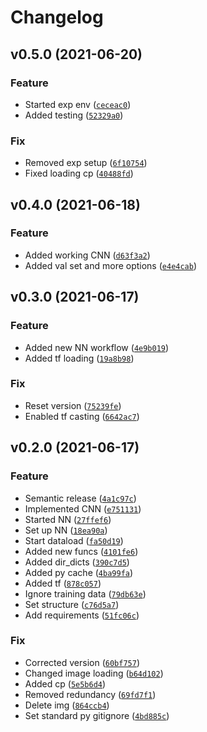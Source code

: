# Changelog

<!--next-version-placeholder-->

## v0.5.0 (2021-06-20)
### Feature
* Started exp env ([`ceceac0`](https://github.com/kheinrich93/GestureDetector/commit/ceceac08bf50adfc840526353d935d90c94f1573))
* Added testing ([`52329a0`](https://github.com/kheinrich93/GestureDetector/commit/52329a03ee7611ec58d1f33d7ccf91a77021683f))

### Fix
* Removed exp setup ([`6f10754`](https://github.com/kheinrich93/GestureDetector/commit/6f107548c4730a1ed6700692e1db6a68043f529b))
* Fixed loading cp ([`40488fd`](https://github.com/kheinrich93/GestureDetector/commit/40488fdd74d6ebbe23d7d07eec19ed0adcb25795))

## v0.4.0 (2021-06-18)
### Feature
* Added working CNN ([`d63f3a2`](https://github.com/kheinrich93/GestureDetector/commit/d63f3a203204fa59e4d48bd3c98c23248cd42084))
* Added val set and more options ([`e4e4cab`](https://github.com/kheinrich93/GestureDetector/commit/e4e4cabaa39ff20a59fdebc59968076e2ba3010a))

## v0.3.0 (2021-06-17)
### Feature
* Added new NN workflow ([`4e9b019`](https://github.com/kheinrich93/GestureDetector/commit/4e9b019b11b349647ff6d3cefc731127e6426318))
* Added tf loading ([`19a8b98`](https://github.com/kheinrich93/GestureDetector/commit/19a8b987bfafe4ff07cb3121aa795c05b79b012f))

### Fix
* Reset version ([`75239fe`](https://github.com/kheinrich93/GestureDetector/commit/75239fe17adea0a1ecd0fff221fe4b27643e46c4))
* Enabled tf casting ([`6642ac7`](https://github.com/kheinrich93/GestureDetector/commit/6642ac7cada2f721baa8e4ae54f50b5469ec6907))

## v0.2.0 (2021-06-17)
### Feature
* Semantic release ([`4a1c97c`](https://github.com/kheinrich93/GestureDetector/commit/4a1c97c4e21c9b07aa1f79eed0a0eadeed1cb956))
* Implemented CNN ([`e751131`](https://github.com/kheinrich93/GestureDetector/commit/e7511311112bf9a85bdb6dc4d75ca3c411b1ce38))
* Started NN ([`27ffef6`](https://github.com/kheinrich93/GestureDetector/commit/27ffef6d7b2f331f83acc7b5b87688c5a5d71766))
* Set up NN ([`18ea90a`](https://github.com/kheinrich93/GestureDetector/commit/18ea90a9bac9ca0351e090c8f5389822fdbe64cc))
* Start dataload ([`fa50d19`](https://github.com/kheinrich93/GestureDetector/commit/fa50d19e5cd424eedbef2a09f8044bae6fca479f))
* Added new funcs ([`4101fe6`](https://github.com/kheinrich93/GestureDetector/commit/4101fe65f59d91202155f6c750d4576516ef50a6))
* Added dir_dicts ([`390c7d5`](https://github.com/kheinrich93/GestureDetector/commit/390c7d521f91802c171d9c1034afc3f8a16b780f))
* Added py cache ([`4ba99fa`](https://github.com/kheinrich93/GestureDetector/commit/4ba99fa610ea2984c6579be5c5eac8b34e372c92))
* Added tf ([`878c057`](https://github.com/kheinrich93/GestureDetector/commit/878c0578aeda22f8330e8c95fc92f38b1550584c))
* Ignore training data ([`79db63e`](https://github.com/kheinrich93/GestureDetector/commit/79db63efd267d14c03a0bbe13f6c2c2df78507c9))
* Set structure ([`c76d5a7`](https://github.com/kheinrich93/GestureDetector/commit/c76d5a7939c0b7014934eb4708d079e9e94303f7))
* Add requirements ([`51fc06c`](https://github.com/kheinrich93/GestureDetector/commit/51fc06ca47ac3123de6394f606d31410d72c3962))

### Fix
* Corrected version ([`60bf757`](https://github.com/kheinrich93/GestureDetector/commit/60bf7579dbc5adaceeca36895852d058355282c9))
* Changed image loading ([`b64d102`](https://github.com/kheinrich93/GestureDetector/commit/b64d102e02f0c4c309abce2ba794b5073b14a148))
* Added cp ([`5e5b6d4`](https://github.com/kheinrich93/GestureDetector/commit/5e5b6d484f4f5e6faf1b3d853d9a6cf585186d24))
* Removed redundancy ([`69fd7f1`](https://github.com/kheinrich93/GestureDetector/commit/69fd7f1404c375b4467633de105f8a0dd06312f2))
* Delete img ([`864ccb4`](https://github.com/kheinrich93/GestureDetector/commit/864ccb426c6524de83fad3c74fec5531fdd60602))
* Set standard py gitignore ([`4bd885c`](https://github.com/kheinrich93/GestureDetector/commit/4bd885c3bdd2da8366b6a7010b56d43d6382fd5c))
